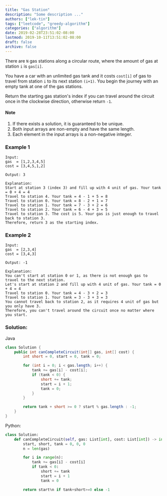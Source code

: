 ```yaml
---
title: "Gas Station"
description: "Some description ..."
authors: ["lek-tin"]
tags: ["leetcode", "greedy-algorithm"]
categories: ["algorithm"]
date: 2019-02-28T23:51:02-08:00
lastmod: 2019-10-11T13:51:02-08:00
draft: false
archive: false
---
```

There are `N` gas stations along a circular route, where the amount of gas at station `i` is `gas[i]`.

You have a car with an unlimited gas tank and it costs `cost[i]` of gas to travel from station `i` to its next station `(i+1)`. You begin the journey with an empty tank at one of the gas stations.

Return the starting gas station's index if you can travel around the circuit once in the clockwise direction, otherwise return `-1`.

#### Note
1. If there exists a solution, it is guaranteed to be unique.
2. Both input arrays are non-empty and have the same length.
3. Each element in the input arrays is a non-negative integer.

### Example 1
```
Input: 
gas  = [1,2,3,4,5]
cost = [3,4,5,1,2]

Output: 3

Explanation:
Start at station 3 (index 3) and fill up with 4 unit of gas. Your tank = 0 + 4 = 4
Travel to station 4. Your tank = 4 - 1 + 5 = 8
Travel to station 0. Your tank = 8 - 2 + 1 = 7
Travel to station 1. Your tank = 7 - 3 + 2 = 6
Travel to station 2. Your tank = 6 - 4 + 3 = 5
Travel to station 3. The cost is 5. Your gas is just enough to travel back to station 3.
Therefore, return 3 as the starting index.
```
### Example 2
```
Input: 
gas  = [2,3,4]
cost = [3,4,3]

Output: -1

Explanation:
You can't start at station 0 or 1, as there is not enough gas to travel to the next station.
Let's start at station 2 and fill up with 4 unit of gas. Your tank = 0 + 4 = 4
Travel to station 0. Your tank = 4 - 3 + 2 = 3
Travel to station 1. Your tank = 3 - 3 + 3 = 3
You cannot travel back to station 2, as it requires 4 unit of gas but you only have 3.
Therefore, you can't travel around the circuit once no matter where you start.
```

### Solution:
Java
```java
class Solution {
    public int canCompleteCircuit(int[] gas, int[] cost) {
        int short = 0, start = 0, tank = 0;

        for (int i = 0; i < gas.length; i++) {
            tank += gas[i] - cost[i];
            if (tank < 0) {
                short += tank;
                start = i + 1;
                tank = 0;
            }
        }

        return tank + short >= 0 ? start % gas.length : -1;
    }
}
```
Python:
```python
class Solution:
    def canCompleteCircuit(self, gas: List[int], cost: List[int]) -> int:
        start, short, tank = 0, 0, 0
        n = len(gas)

        for i in range(n):
            tank += gas[i] - cost[i]
            if tank < 0:
                short += tank
                start = i + 1
                tank = 0

        return start%n if tank+short>=0 else -1
```